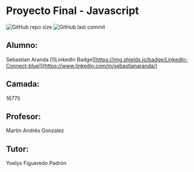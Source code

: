 # Proyecto Final - Javascript
![GitHub repo size](https://img.shields.io/github/repo-size/sebastianaranda/ProyectoFinalJS)
![GitHub last commit](https://img.shields.io/github/last-commit/sebastianaranda/ProyectoFinalJS)

## Alumno:
Sebastian Aranda [![LinkedIn Badge][https://img.shields.io/badge/LinkedIn-Connect-blue]](https://www.linkedin.com/in/sebastianaranda/)

## Camada:
16775

## Profesor:
Martín Andrés Gonzalez

## Tutor:
Yoelys Figueredo Padrón